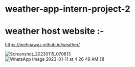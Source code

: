 # weather-app-intern-project-2
# weather host website :-
https://mehnawaz.github.io/weather/

![Screenshot_20230115_070813](https://user-images.githubusercontent.com/84956621/212544209-a3487e8a-b1bd-47f2-b338-4bafea22614a.png)
![WhatsApp Image 2023-01-11 at 4 26 49 AM (1)](https://user-images.githubusercontent.com/84956621/212544281-98ea3664-edba-44f2-8aed-b9db10135e50.jpeg)

